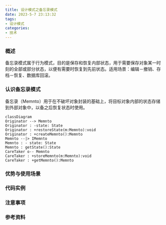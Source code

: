 ```yaml
---
title: 设计模式之备忘录模式
date: 2023-5-7 23:13:32
tags:
- 设计模式
categories:
- 技术
---
```


### 概述

备忘录模式属于行为模式，目的是保存和恢复内部状态，用于需要保存对象某一时刻的全部或部分状态，以便有需要时恢复到先前状态。适用场景：编辑－撤销、存档－恢复、数据库回滚。

### 认识备忘录模式
备忘录（Memnto）用于在不破坏对象封装的基础上，将目标对象内部的状态存储到外部对象中，以备之后恢复状态时使用。

```mermaid
classDiagram
Originator --> Memnto
Originator : -state: State
Originator : +restoreState(m:Memnto):void
Originator : +createMemnto():Memnto
Memnto --|> IMemnto
Memnto : - state: State
Memnto : getState():State
CareTaker o-- Memnto
CareTaker : +storeMemnto(m:Memnto):void
CareTaker : +getMemnto():Memnto
```

<!-- more -->

### 优势与使用场景

### 代码实例

### 注意事项

### 参考资料

